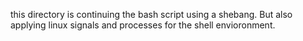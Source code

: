 this directory is continuing the bash script using a shebang. But also applying linux signals and processes for the shell envioronment.